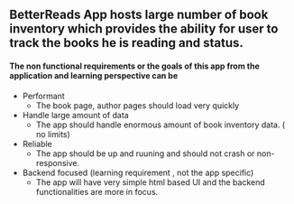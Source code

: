 ## BetterReads App hosts large number of book inventory which provides the ability for user to track the books he is reading and status.

#### The non functional requirements or the goals of this app from the application and learning perspective can be

* Performant
    * The book page, author pages should load very quickly
* Handle large amount of data
    * The app should handle enormous amount of book inventory data. ( no limits)
* Reliable
    * The app should be up and ruuning and should not crash or non-responsive.
* Backend focused (learning requirement , not the app specific)
    * The app will have very simple html based UI and the backend functionalities are more in focus.
